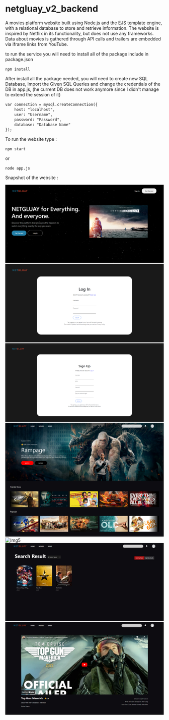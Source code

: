 # netgluay_v2_backend
A movies platform website built using Node.js and the EJS template engine, with a relational database to store and retrieve information. The website is inspired by Netflix in its functionality, but does not use any frameworks. Data about movies is gathered through API calls and trailers are embedded via iframe links from YouTube. 

to run the service you will need to install all of the package include in package.json
```
npm install
```

After install all the package needed, you will need to create new SQL Database, Import the Given SQL Queries and change the credentials of the DB in app.js,
(he current DB does not work anymore since I didn't manage to extend the session of it)
```
var connection = mysql.createConnection({
    host: "localhost",
    user: "Username",
    password: "Password",
    database: "Database Name"
});
```

To run the website type :

```
npm start
```
or 
```
node app.js
```

Snapshot of the website :

<img src="./img/img1.png" alt="img1">
<img src="./img/img2.png" alt="img2">
<img src="./img/img3.png" alt="img3">
<img src="./img/img4.png" alt="img4">
<img src="./img/img5.png" alt="img5">
<img src="./img/img6.png" alt="img6">
<img src="./img/img7.png" alt="img7">

